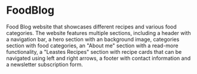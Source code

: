 # FoodBlog
Food Blog website that showcases different recipes and  various food categories.
The website features multiple sections, including a header with a navigation bar, a hero section with an background image, categories section with food categories, an "About me" section with a read-more functionality, a "Leastes Recipes" section with recipe cards that can be navigated using left and right arrows, a footer with contact information and a newsletter subscription form.
